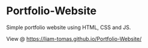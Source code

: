 # Portfolio-Website
Simple portfolio website using HTML, CSS and JS. 


View @ https://liam-tomas.github.io/Portfolio-Website/
